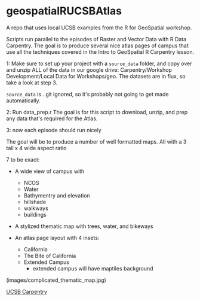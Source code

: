 # geospatialRUCSBAtlas
A repo that uses local UCSB examples from the R for GeoSpatial workshop.

Scripts run parallel to the episodes of Raster and Vector Data with R Data Carpentry.
The goal is to produce several nice atlas pages of campus that use all the techniques
covered in the Intro to GeoSpatial R Carpentry lesson.

1: Make sure to set up your project with a `source_data` folder,
and copy over and unzip ALL of the data in our google drive:
Carpentry/Workshop Development/Local Data for Workshops/geo. The datasets 
are in flux, so take a look at step 3.

`source_data` is *.* git ignored, so it's probably not going to
get made automatically.

2: Run data_prep.r
The goal is for this script to download, unzip, and prep
any data that's required for the Atlas.

3: now each episode should run nicely


The goal will be to produce a number of well formatted maps.
All with a 3 tall x 4 wide aspect ratio

7 to be exact:
* A wide view of campus with
  * NCOS
  * Water
  * Bathymentry and elevation
  * hillshade
  * walkways
  * buildings

* A stylized thematic map with trees, water, and bikeways

* An atlas page layout with 4 insets:
  * California
  * The Bite of California
  * Extended Campus
    * extended campus will have maptiles background

(images/complicated_thematic_map.jpg)

[UCSB Carpentry](https://ucsbcarpentry.github.io)
